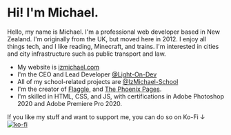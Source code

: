 # Hi! I'm Michael.
Hello, my name is Michael. I'm a professional web developer based in New Zealand. I'm originally from the UK, but moved here in 2012. I enjoy all things tech, and I like reading, Minecraft, and trains. I'm interested in cities and city infrastructure such as public transport and law.

- My website is [izmichael.com](https://izmichael.com)
- I'm the CEO and Lead Developer [@Light-On-Dev](https://github.com/Light-On-Dev)
- All of my school-related projects are [@IzMichael-School](https://github.com/IzMichael-School)
- I'm the creator of [Flaggle](https://flaggle.izmichael.com/), and [The Phoenix Pages](https://phoenix-pages.izmichael.com/).
- I'm skilled in HTML, CSS, and JS, with certifications in Adobe Photoshop 2020 and Adobe Premiere Pro 2020.

If you like my stuff and want to support me, you can do so on Ko-Fi ↓
[![ko-fi](https://ko-fi.com/img/githubbutton_sm.svg)](https://ko-fi.com/izmichael)
